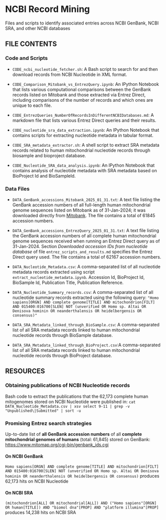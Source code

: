 # NCBI Record Mining

Files and scripts to identify associated entries across NCBI GenBank, NCBI SRA, and other NCBI databases

## FILE CONTENTS

### Code and Scripts

- `CODE_ncbi_nucleotide_fetcher.sh`: A Bash script to search for and then download records from NCBI Nucleotide in XML format.

- `CODE_Comparison_Mitobank_vs_EntrezQuery.ipynb`: An IPython Notebook that lists various computational comparisons between the GenBank records listed on Mitobank and those extracted via Entrez Direct, including comparisons of the number of records and which ones are unique to each file.

- `CODE_EntrezQueries_NumberOfRecordsInDifferentNCBIDatabases.md`: A markdown file that lists various Entrez Direct queries and their results.

- `CODE_nucleotide_sra_data_extraction.ipynb`: An IPython Notebook that contains scripts for extracting nucleotide metadata in tabular format.

- `CODE_SRA_metadata_extractor.sh`: A shell script to extract SRA metadata records related to human mitochondrial nucleotide records through biosample and bioproject database.

- `CODE_Nucleotide_SRA_data_analysis.ipynb`: An IPython Notebook that contains analysis of nucleotide metadata with SRA metadata based on BioProject Id and BioSampleId.

### Data Files

- `DATA_GenBank_accessions_Mitobank_2025_01_31.txt`: A text file listing the GenBank accession numbers of all full-length human mitochondrial genome sequences listed on Mitobank as of 31-Jan-2024; it was downloaded directly from [Mitobank](https://www.mitomap.org/foswiki/bin/view/MITOMAP/Mitobank). The file contains a total of 61845 accession numbers.

- `DATA_GenBank_accessions_EntrezQuery_2025_01_31.txt`: A text file listing the GenBank accession numbers of all complete human mitochondrial genome sequences received when running an Entrez Direct query as of 31-Jan-2024. Section _Downloaded accession IDs from nucleotide database_ of file `entrez_scripts_and_results.md` specifies the Entrez Direct query used. The file contains a total of 62167 accession numbers.

- `DATA_Nucleotide_Metadata.csv`: A comma-separated list of all nucleotide metadata records extracted using script `extract_nucleotide_metadata.ipynb`. Accession Id, BioProject Id, BioSample Id, Publication Title, Publication Reference.

- `DATA_Nucleotide_Summary_records.csv`: A comma-separated list of all nucleotide summary records extracted using the following query: `"Homo sapiens[ORGN] AND complete genome[TITLE] AND mitochondrion[FILT] AND 015400:016700[SLEN] NOT (unverified OR Homo sp. Altai OR Denisova hominin OR neanderthalensis OR heidelbergensis OR consensus)"`

- `DATA_SRA_Metadata_linked_through_BioSample.csv`: A comma-separated list of all SRA metadata records linked to human mitochondrial nucleotide records through BioSample database.

- `DATA_SRA_Metadata_linked_through_BioProject.csv`:A comma-separated list of all SRA metadata records linked to human mitochondrial nucleotide records through BioProject database.

## RESOURCES

### Obtaining publications of NCBI Nucleotide records

Bash code to extract the publications that the 62,173 complete human mitogenomes stored on NCBI Nucleotide were published in:
`cat DATA_Nucleotide_Metadata.csv | xsv select 9-11 | grep -v "Unpublished\|Submitted" | sort -u`

### Promising Entrez search strategies

Up-to-date list of **all GenBank accession numbers** of all **complete mitochondrial genomes of humans** (total: 61,845) stored on GenBank: https://www.mitomap.org/cgi-bin/genbank_ids.cgi

#### On NCBI GenBank

`Homo sapiens[ORGN] AND complete genome[TITLE] AND mitochondrion[FILT] AND 015400:016700[SLEN] NOT (unverified OR Homo sp. Altai OR Denisova hominin OR neanderthalensis OR heidelbergensis OR consensus)` produces 62,173 hits on NCBI Nucleotide

#### On NCBI SRA

`(mitochondrion[ALL] OR mitochondrial[ALL]) AND ("Homo sapiens"[ORGN] OR human[TITLE]) AND "biomol dna"[PROP] AND "platform illumina"[PROP]` produces 14,238 hits on NCBI SRA
